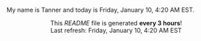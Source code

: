 My name is Tanner and today is Friday, January 10, 4:20 AM EST.

<p align="center">This <i>README</i> file is generated <b>every 3 hours</b>!</br>Last refresh: Friday, January 10, 4:20 AM EST<br /></p>
